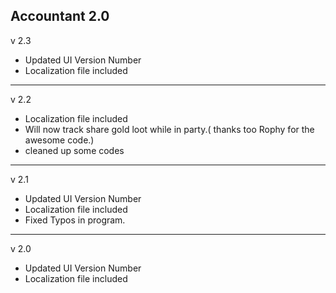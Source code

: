 Accountant 2.0 
--------------------------------------------
v 2.3
* Updated UI Version Number
* Localization file included
_____
v 2.2
* Localization file included 
* Will now track share gold loot while in party.( thanks too Rophy for the awesome code.)
* cleaned up some codes
_____
v 2.1 
* Updated UI Version Number 
* Localization file included 
* Fixed Typos in program. 
_____ 
v 2.0 
* Updated UI Version Number 
* Localization file included
